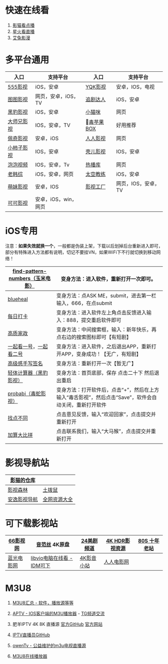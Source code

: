 # 快速在线看

1. [影猫看点播](https://ymck.pro/ "影猫看点播")
2. [星火看直播](https://www.xhzb.tw/tv-show-20000-1.html "星火看直播")
3. [艾兔影漫](https://atym.app/)

# 多平台通用

| **入口**                             | **支持平台**         | **入口**                                        | **支持平台**        |
| ------------------------------------ | -------------------- | ----------------------------------------------- | ------------------- |
| [555影视](https://555kan.net/)       | iOS，安卓            | [YQK影视](https://yqk10.app/)                   | 安卓，IOS，电视     |
| [图图影视](https://tt58.tv/)         | 网页，安卓，iOS，TV  | [追剧达人](https://zjdr.cf/)                    | iOS，安卓           |
| [黑豹影视](http://heib.cc/)          | iOS，安卓            | [小猫咪](http://xmaomi.top/)                    | 网页                |
| [大师兄影视](https://dsxys.pro/app/) | IOS，安卓，TV        | 🍎[毒苹果BOX](https://aming.lanzv.com/b05kso1yd) | 好用推荐            |
| [佩奇影视](http://peiqi.tv/)         | 安卓，iOS            | [人人影视](https://www.renren.pro/)             | 网页                |
| [小柿子影视](https://xszys.com/)     | IOS，安卓            | [壳儿影视](https://keer.app/)                   | IOS，安卓           |
| [泡泡视频](https://www.ppsp.pro)     | IOS，安卓，Tv        | [热播库](https://www.reboku.com/)               | 网页                |
| [老韩综](http://app.hanjulao.com/)   | iOS，安卓，网页      | [太空教练](https://www.tkapp.vip)               | iOS，安卓           |
| [萌妹影视](https://www.dmmd.tv/)     | 安卓，IOS            | [影视工厂](https://www.ysgcapp.com/)            | 网页，IOS，安卓，TV |
| [可可影视](https://kk.xgdsu.cn/#app) | 安卓，iOS，win，网页 |                                                 |                     |

# iOS专用

注意：**如果失效就换一个**，一般都是伪装上架，下载以后划掉后台重新进入即可，部分有特殊进入方法都有说明，切记不要挂VN，如果WiFi下不行就切换到移动网络！

| [find-pattern-numbers（玉米电影）](https://apps.apple.com/cn/app/find-pattern-numbers/id6473826420) | 变身方法：进入软件，重新打开一次即可。                       |
| ------------------------------------------------------------ | ------------------------------------------------------------ |
| [blueheal](https://apps.apple.com/cn/app/blueheal/id6475076145) | 变身方法：点ASK ME，submit，进去第一栏输入，666，在点submit  |
| [每日打卡](https://apps.apple.com/cn/app/id6448424719)       | 变身方法：进入软件左上角点击反馈进入输入：888，提交重启软件即可 |
| [高质家政](https://apps.apple.com/cn/app/%E9%AB%98%E8%B4%A8%E5%AE%B6%E6%94%BF/id6475075576) | 变身方法：中间搜索框，输入：新年快乐，再点右边的搜索图标即可【有短剧】 |
| [一起看一号](https://apps.apple.com/cn/app/windwhisper/id6472987386)，[一起看二号](https://apps.apple.com/us/app/digitalparadise-happyjourney/id6473519191) | 变身方法：进入软件，之后退出APP，重新打开APP，变身成功！【无广，有短剧】 |
| [高级感手写签名](https://apps.apple.com/cn/app/id6450496613) | 变身方法：重新打开一次【暂无广】                             |
| [轻体计算器（黑豹影视）](https://apps.apple.com/cn/app/id6473276514) | 变身方法：首页底部，保存 点击二十下 然后退出重启             |
| [probabi（毒蛇影视）](https://apps.apple.com/cn/app/probabi/id6474487567) | 变身方法：打开软件后，点击“+”，然后在上方输入“毒舌影视”，然后点击“Save”，软件会自动关闭，重新打开软件 |
| [找点不同](https://apps.apple.com/us/app/id6477325277)       | 点击意见反馈，输入“欢迎回家”，点击提交并重新打开             |
| [加算大比拼](https://apps.apple.com/us/app/id6476745093)     | 点击联系我们，输入“大马猴”，点击提交并重新打开               |

# 影视导航站

| [影猫的仓库](https://ymck.me/)   |                                                              |
| -------------------------------- | ------------------------------------------------------------ |
| [影视森林](https://www.549.tv/)  | [土拨鼠](https://www.tbsdy.com/)                             |
| [安逸影视导航](https://anee.cc/) | [全网资源大全](https://yl158.wss.cc/article/detail/a0eenyliikj) |

# 可下载影视站

| [66影视网](https://www.66yingshi.com/)   | [音范丝](https://www.yinfans.me/) 4K原盘             | [24美剧频道](https://24pindao.tv/) | [4K HDR影视资源](https://www.4khdr.cn/)         | [80S 十年老站](https://y80s.tv/movie/search/) |
| ---------------------------------------- | ---------------------------------------------------- | ---------------------------------- | ----------------------------------------------- | --------------------------------------------- |
| [蓝光电影网](http://www.languangdy.com/) | [libvio电脑在线看 - IDM可下](https://www.libvio.me/) | [4K影音小站](https://4kysxz.top/)  | [人人电影网](https://www.rrdynb.com/index.html) |                                               |

# M3U8

1. [M3U8汇总 - 软件，播放源等等](https://github.com/imDazui/Tvlist-awesome-m3u-m3u8)

2. [APTV - IOS客户端的M3U播放器](https://apps.apple.com/cn/app/aptv/id1630403500) - [TG频道交流](https://t.me/AptvPlayer)

3. 肥羊IPTV 4K 8K 直播源 [官方GitHub](https://github.com/youshandefeiyang/IPTV) [官方网站](https://zb.v1.mk/)

4. [IPTV直播员GitHub](https://github.com/fanmingming/live)

5. [owenTv - 公益维护的m3u电视直播源](https://owen2000wy.github.io/)

6. [M3U8在线播放器](https://m3u8-player.com/)
